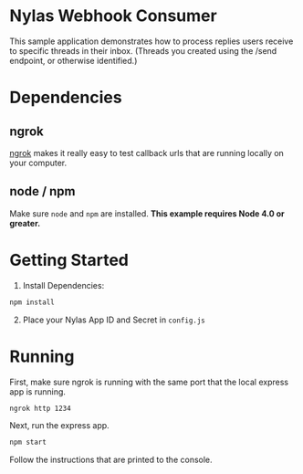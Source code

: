 # Nylas Webhook Consumer

This sample application demonstrates how to process replies users receive to
specific threads in their inbox. (Threads you created using the /send endpoint,
or otherwise identified.)

# Dependencies

## ngrok

[ngrok](https://ngrok.com/) makes it really easy to test callback urls that are
running locally on your computer.

## node / npm

Make sure `node` and `npm` are installed. **This example requires Node 4.0 or greater.**

# Getting Started

1. Install Dependencies:

```bash
npm install
```

2. Place your Nylas App ID and Secret in `config.js`

# Running

First, make sure ngrok is running with the same port that the local express app
is running.

```bash
ngrok http 1234
```

Next, run the express app.

```bash
npm start
```

Follow the instructions that are printed to the console.
